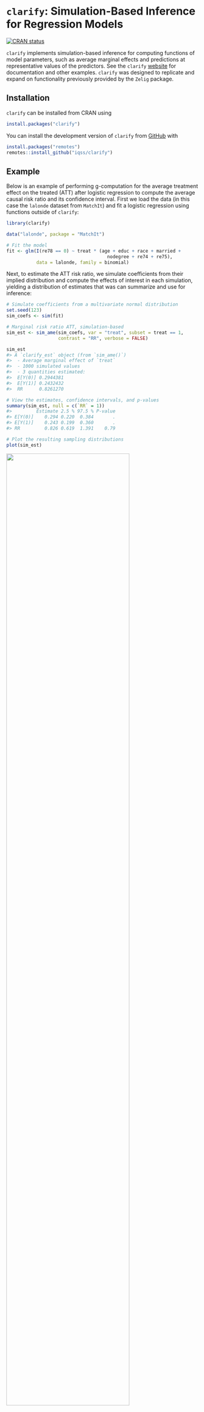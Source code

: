 
<!-- README.md is generated from README.Rmd. Please edit that file -->

# `clarify`: Simulation-Based Inference for Regression Models

<!-- badges: start -->

[![CRAN
status](https://www.r-pkg.org/badges/version/clarify)](https://CRAN.R-project.org/package=clarify)
<!-- badges: end -->

`clarify` implements simulation-based inference for computing functions
of model parameters, such as average marginal effects and predictions at
representative values of the predictors. See the `clarify`
[website](https://iqss.github.io/clarify/) for documentation and other
examples. `clarify` was designed to replicate and expand on
functionality previously provided by the `Zelig` package.

## Installation

`clarify` can be installed from CRAN using

``` r
install.packages("clarify")
```

You can install the development version of `clarify` from
[GitHub](https://github.com/iqss/clarify) with

``` r
install.packages("remotes")
remotes::install_github("iqss/clarify")
```

## Example

Below is an example of performing g-computation for the average
treatment effect on the treated (ATT) after logistic regression to
compute the average causal risk ratio and its confidence interval. First
we load the data (in this case the `lalonde` dataset from `MatchIt`) and
fit a logistic regression using functions outside of `clarify`:

``` r
library(clarify)

data("lalonde", package = "MatchIt")

# Fit the model
fit <- glm(I(re78 == 0) ~ treat * (age + educ + race + married +
                                     nodegree + re74 + re75),
           data = lalonde, family = binomial)
```

Next, to estimate the ATT risk ratio, we simulate coefficients from
their implied distribution and compute the effects of interest in each
simulation, yielding a distribution of estimates that was can summarize
and use for inference:

``` r
# Simulate coefficients from a multivariate normal distribution
set.seed(123)
sim_coefs <- sim(fit)

# Marginal risk ratio ATT, simulation-based
sim_est <- sim_ame(sim_coefs, var = "treat", subset = treat == 1,
                   contrast = "RR", verbose = FALSE)

sim_est
#> A `clarify_est` object (from `sim_ame()`)
#>  - Average marginal effect of `treat`
#>  - 1000 simulated values
#>  - 3 quantities estimated:                  
#>  E[Y(0)] 0.2944381
#>  E[Y(1)] 0.2432432
#>  RR      0.8261270

# View the estimates, confidence intervals, and p-values
summary(sim_est, null = c(`RR` = 1))
#>         Estimate 2.5 % 97.5 % P-value
#> E[Y(0)]    0.294 0.220  0.384       .
#> E[Y(1)]    0.243 0.199  0.360       .
#> RR         0.826 0.619  1.391    0.79

# Plot the resulting sampling distributions
plot(sim_est)
```

<img src="man/figures/README-example-1.png" width="80%" />

Below, we provide information on the framework `clarify` uses and some
other examples. For a complete vignette, see `vignette("clarify")`.

## Introduction

Simulation-based inference is an alternative to the delta method and
bootstrapping for performing inference on quantities that are functions
of model parameters. The delta method involves multiple assumptions: 1)
the model coefficients are normally distributed, 2) the resulting
quantity of interest is normally distributed, and 3) the first-order
approximation to the variance of the desired estimator is equal to the
true variance. When these assumptions are incorrect, which is especially
likely when the quantity of interest is a complicated nonlinear function
of the model coefficients, the resulting inferences can be inaccurate.
Bootstrapping is one solution to this problem that does not require any
of the above assumptions for valid nonparametric inference (though other
assumptions are required); however, it is computationally intensive
because the original model needs to be fit many times, and any problems
with the model that are only apparent in some bootstrap samples (e.g.,
failure to converge, perfect prediction) can make using bootstrapping
challenging.

Simulation-based inference provides a compromise to these two methods:
it is more accurate than the delta method because it does not require
assumptions 2) and 3) (though it still relies on the central limit
theorem to assume the coefficients are normally distributed), and it is
faster and more stable than bootstrapping because the model only needs
to be fit once. Simulation-based inference involves simulating model
coefficients from their multivariate distribution using their estimated
values and covariance from a single model fit to the original data,
computing the quantities of interest from each set of model
coefficients, and then performing inference using the resulting
distribution of the estimates as their sampling distribution. Confidence
intervals can be computed using the percentiles of the resulting
sampling distribution, and p-values can be computed by inverting the
confidence intervals. Alternatively, if the resulting sampling
distribution is normally distributed, its standard error can be
estimated as the standard deviation of the estimates and normal-theory
Wald confidence intervals and p-values can be computed. The methodology
of simulation-based inference is explained in King, Tomz, and Wittenberg
(2000).

`clarify` was designed to provide a simple, general interface for
simulation-based inference and includes a few convenience functions to
perform common tasks like computing average marginal effects. The
primary functions of `clarify` are `sim()`, `sim_apply()`, `summary()`,
and `plot()`. These work together to create a simple workflow for
simulation-based inference.

- `sim()` simulates model parameters from a fitted model
- `sim_apply()` applies an estimator to the simulated coefficients, or
  to the original object but with the new coefficients inserted
- `summary()` produces confidence intervals and p-values for the
  resulting estimates
- `plot()` produces plots of the simulated sampling distribution of the
  resulting estimates

There are also some wrappers for `sim_apply()` for performing some
common operations: `sim_ame()` computes the average marginal effect of a
variable, mirroring `marginaleffects::comparisons()` and
`marginaleffects::marginaleffects()`; `sim_setx()` computes predictions
at typical values of the covariates and differences between them,
mirroring `Zelig::setx()` and `Zelig::setx1()`; and `sim_adrf()`
computes average dose-response functions. `clarify` also offers support
for models fit to multiply imputed data with the `misim()` function.

In the example above, we used `sim_ame()` to compute the ATT, but we
could have also done so manually using `sim_apply()`, as demonstrated
below:

``` r
# Write a function that computes the g-computation estimate for the ATT
ATT_fun <- function(fit) {
  d <- subset(lalonde, treat == 1)
  d$treat <- 1
  p1 <- mean(predict(fit, newdata = d, type = "response"))
  d$treat <- 0
  p0 <- mean(predict(fit, newdata = d, type = "response"))
  c(`E[Y(0)]` = p0, `E[Y(1)]` = p1, `RR` = p1 / p0)
}

# Apply that function to the simulated coefficient
sim_est <- sim_apply(sim_coefs, ATT_fun, verbose = FALSE)

sim_est
#> A `clarify_est` object (from `sim_apply()`)
#>  - 1000 simulated values
#>  - 3 quantities estimated:                  
#>  E[Y(0)] 0.2944381
#>  E[Y(1)] 0.2432432
#>  RR      0.8261270

# View the estimates, confidence intervals, and p-values;
# they are the same as when using sim_ame() above
summary(sim_est, null = c(`RR` = 1))
#>         Estimate 2.5 % 97.5 % P-value
#> E[Y(0)]    0.294 0.220  0.384       .
#> E[Y(1)]    0.243 0.199  0.360       .
#> RR         0.826 0.619  1.391    0.79

# Plot the resulting sampling distributions
plot(sim_est, reference = TRUE, ci = FALSE)
```

<img src="man/figures/README-example2-1.png" width="80%" />

The plot of the simulated sampling distribution indicates that the
sampling distribution for the risk ratio is not normally distributed
around the estimate, indicating that the delta method may be a poor
approximation and the asymmetric confidence intervals produced using the
simulation may be more valid. Note that the estimates are those computed
from the original model coefficients; the distribution is used only for
computing confidence intervals, in line with recommendations by Rainey
(2023).

If we want to compute the risk difference, we can do that using
`transform()` on the already-produced output:

``` r
#Transform estimates into new quantities of interest
sim_est <- transform(sim_est, `RD` = `E[Y(1)]` - `E[Y(0)]`)
summary(sim_est, null = c(`RR` = 1, `RD` = 0))
#>         Estimate   2.5 %  97.5 % P-value
#> E[Y(0)]   0.2944  0.2199  0.3841       .
#> E[Y(1)]   0.2432  0.1994  0.3602       .
#> RR        0.8261  0.6192  1.3908    0.79
#> RD       -0.0512 -0.1379  0.0927    0.79
```

We can also use `clarify` to compute predictions and first differences
at set and typical values of the predictors, mimicking the functionality
of `Zelig`’s `setx()` and `setx1()` functions, using `sim_setx()`:

``` r
# Predictions across age and treat at typical values
# of the other predictors
sim_est <- sim_setx(sim_coefs, x = list(age = 20:50, treat = 0:1),
                    verbose = FALSE)

#Plot of predicted values across age for each value of treat
plot(sim_est)
```

<img src="man/figures/README-unnamed-chunk-6-1.png" width="80%" />

See `vignette("Zelig", package = "clarify")` for more examples of
translating a `Zelig`-based workflow into one that uses `clarify` to
estimate the same quantities of interest.

`clarify` offers parallel processing for all estimation functions to
speed up computation. Functionality is also available for the analysis
of models fit to multiply imputed data. See `vignette("clarify")` for
more details.

## References

King, G., Tomz, M., & Wittenberg, J. (2000). Making the Most of
Statistical Analyses: Improving Interpretation and Presentation.
*American Journal of Political Science*, 44(2), 347–361.
<https://doi.org/10.2307/2669316>

Rainey, C. (2023). A careful consideration of CLARIFY:
Simulation-induced bias in point estimates of quantities of interest.
*Political Science Research and Methods*, 1–10.
<https://doi.org/10.1017/psrm.2023.8>
